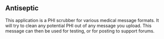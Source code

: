 ## Antiseptic ##

This application is a PHI scrubber for various medical message formats. It will try to clean any potential PHI out of any message you upload. This message can then be used for testing, or for posting to support forums.